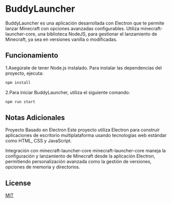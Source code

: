 # BuddyLauncher
BuddyLauncher es una aplicación desarrollada con Electron que te permite lanzar Minecraft con opciones avanzadas configurables. Utiliza minecraft-launcher-core, una biblioteca NodeJS, para gestionar el lanzamiento de Minecraft, ya sea en versiones vanilla o modificadas.

## Funcionamiento

1.Asegúrate de tener Node.js instalado. Para instalar las dependencias del proyecto, ejecuta:
```bash
npm install
```
2.Para iniciar BuddyLauncher, utiliza el siguiente comando:
```bash
npm run start
```
## Notas Adicionales
Proyecto Basado en Electron
Este proyecto utiliza Electron para construir aplicaciones de escritorio multiplataforma usando tecnologías web estándar como HTML, CSS y JavaScript.

Integración con minecraft-launcher-core
minecraft-launcher-core maneja la configuración y lanzamiento de Minecraft desde la aplicación Electron, permitiendo personalización avanzada como la gestión de versiones, opciones de memoria y directorios.

## License

[MIT](https://choosealicense.com/licenses/mit/)